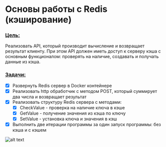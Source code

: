 # Основы работы с Redis (кэширование)

### <u>Цель:</u>

Реализовать API, который производит вычисление и возвращает результат клиенту. При этом API должен иметь доступ к серверу кэша с основным функционалом: проверять на наличие, создавать и получать данные из кэша.

### <u>Задачи:</u>

- [x] Развернуть Redis сервер в Docker контейнере
- [x] Реализовать http обработчик с методом POST, который суммирует два числа и возвращает результат
- [x] Реализовать структуру Redis сервера с методами:
    - [x] CheckValue - проверка на наличие ключа в кэше
    - [x] GetValue - получение значения из кэша по ключу
    - [x] SetValue - установка ключа и значения в кэш
- [x] Выполнить две итерации программы за один запуск программы: без кэша и с кэшем

![alt text](./Redis.png)